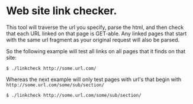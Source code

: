 # Web site link checker.

This tool will traverse the url you specify, parse the html, and then check that each URL linked on that
page is GET-able. Any linked pages that start with the same url fragment as your original request will
also be parsed.

So the following example will test all links on all pages that it finds on that site:

```
$ ./linkcheck http://some.url.com/
```

Whereas the next example will only test pages with url's that begin with `http://some.url.com/some/sub/section/`

```
$ ./linkcheck http://some.url.com/some/sub/section/
```


